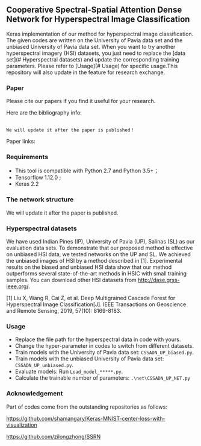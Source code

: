 ## Cooperative Spectral-Spatial Attention Dense Network for Hyperspectral Image Classification

Keras implementation of our method for hyperspectral image classification. The given codes are written on the University of Pavia data set and the unbiased University of Pavia data set. When you want to try another hyperspectral imagery (HSI) datasets, you just need to replace the [data set](# Hyperspectral datasets) and update the corresponding training parameters. Please refer to [Usage](# Usage) for specific usage.This repository will also update in the feature for research exchange.

### Paper

Please cite our papers if you find it useful for your research.

Here are the bibliography info:

```

We will update it after the paper is published！

```

Paper links:



### Requirements

- This tool is compatible with Python 2.7 and Python 3.5+；
- Tensorflow 1.12.0 ;
- Keras 2.2

### The network structure

We will update it after the paper is published.

### Hyperspectral datasets

 We have used Indian Pines (IP), University of Pavia (UP), Salinas (SL) as our evaluation data sets. To demonstrate that our proposed method is effective on unbiased HSI data, we tested networks on the UP and SL. We achieved the unbiased images of HSI by a method described in [1]. Experimental results on the biased and unbiased HSI data show that our method outperforms several state-of-the-art methods in HSIC with small training samples. You can download other HSI datasets from <http://dase.grss-ieee.org/>.

[1] Liu X, Wang R, Cai Z, et al. Deep Multigrained Cascade Forest for Hyperspectral Image Classification[J]. IEEE Transactions on Geoscience and Remote Sensing, 2019, 57(10): 8169-8183.

### Usage

- Replace the file path for the hyperspectral data in code with yours.
- Change the hyper-parameter in codes to switch from different datasets.
- Train models with the University of Pavia data set: `CSSADN_UP_biased.py`.
- Train models with the unbiased University of Pavia data set: `CSSADN_UP_unbiased.py`.
- Evaluate models: Run `Load_model_*****.py`.
- Calculate the trainable number of parameters: `.\net\CSSADN_UP_NET.py`

### Acknowledgement

Part of codes come from the outstanding repositories as follows:

<https://github.com/shamangary/Keras-MNIST-center-loss-with-visualization>

<https://github.com/zilongzhong/SSRN>
